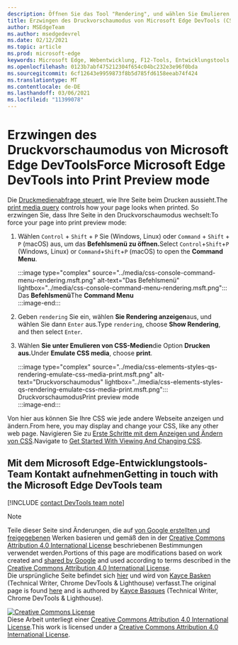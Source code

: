 ```yaml
---
description: Öffnen Sie das Tool "Rendering", und wählen Sie Emulieren von CSS-Medien > aus.
title: Erzwingen des Druckvorschaumodus von Microsoft Edge DevTools (CSS Print Media Type)
author: MSEdgeTeam
ms.author: msedgedevrel
ms.date: 02/12/2021
ms.topic: article
ms.prod: microsoft-edge
keywords: Microsoft Edge, Webentwicklung, F12-Tools, Entwicklungstools
ms.openlocfilehash: 0123b7abf475212304f654c04bc232e3e96f0bda
ms.sourcegitcommit: 6cf12643e9959873f8b5d785fd6158eeab74f424
ms.translationtype: MT
ms.contentlocale: de-DE
ms.lasthandoff: 03/06/2021
ms.locfileid: "11399078"
---
```

<!-- Copyright Kayce Basques 

   Licensed under the Apache License, Version 2.0 (the "License");
   you may not use this file except in compliance with the License.
   You may obtain a copy of the License at

       https://www.apache.org/licenses/LICENSE-2.0

   Unless required by applicable law or agreed to in writing, software
   distributed under the License is distributed on an "AS IS" BASIS,
   WITHOUT WARRANTIES OR CONDITIONS OF ANY KIND, either express or implied.
   See the License for the specific language governing permissions and
   limitations under the License.  -->

# <a name="force-microsoft-edge-devtools-into-print-preview-mode"></a><span data-ttu-id="367a6-104">Erzwingen des Druckvorschaumodus von Microsoft Edge DevTools</span><span class="sxs-lookup"><span data-stu-id="367a6-104">Force Microsoft Edge DevTools into Print Preview mode</span></span>  

<span data-ttu-id="367a6-105">Die [Druckmedienabfrage steuert,][MDNUsingMediaQueries] wie Ihre Seite beim Drucken aussieht.</span><span class="sxs-lookup"><span data-stu-id="367a6-105">The [print media query][MDNUsingMediaQueries] controls how your page looks when printed.</span></span>  <span data-ttu-id="367a6-106">So erzwingen Sie, dass Ihre Seite in den Druckvorschaumodus wechselt:</span><span class="sxs-lookup"><span data-stu-id="367a6-106">To force your page into print preview mode:</span></span>  

1.  <span data-ttu-id="367a6-107">Wählen `Control` + `Shift` + `P` Sie \(Windows, Linux\) oder `Command` + `Shift` + `P` \(macOS\) aus, um das **Befehlsmenü zu öffnen.**</span><span class="sxs-lookup"><span data-stu-id="367a6-107">Select `Control`+`Shift`+`P` \(Windows, Linux\) or `Command`+`Shift`+`P` \(macOS\) to open the **Command Menu**.</span></span>  
    
    :::image type="complex" source="../media/css-console-command-menu-rendering.msft.png" alt-text="Das Befehlsmenü" lightbox="../media/css-console-command-menu-rendering.msft.png":::
       <span data-ttu-id="367a6-109">Das **Befehlsmenü**</span><span class="sxs-lookup"><span data-stu-id="367a6-109">The **Command Menu**</span></span>  
    :::image-end:::  
    
1.  <span data-ttu-id="367a6-110">Geben `rendering` Sie ein, wählen **Sie Rendering anzeigen**aus, und wählen Sie dann `Enter` aus.</span><span class="sxs-lookup"><span data-stu-id="367a6-110">Type `rendering`, choose **Show Rendering**, and then select `Enter`.</span></span>  
1.  <span data-ttu-id="367a6-111">Wählen **Sie unter Emulieren von CSS-Medien**die Option **Drucken aus.**</span><span class="sxs-lookup"><span data-stu-id="367a6-111">Under **Emulate CSS media**, choose **print**.</span></span>  
    
    :::image type="complex" source="../media/css-elements-styles-qs-rendering-emulate-css-media-print.msft.png" alt-text="Druckvorschaumodus" lightbox="../media/css-elements-styles-qs-rendering-emulate-css-media-print.msft.png":::
       <span data-ttu-id="367a6-113">Druckvorschaumodus</span><span class="sxs-lookup"><span data-stu-id="367a6-113">Print preview mode</span></span>  
    :::image-end:::  
    
<span data-ttu-id="367a6-114">Von hier aus können Sie Ihre CSS wie jede andere Webseite anzeigen und ändern.</span><span class="sxs-lookup"><span data-stu-id="367a6-114">From here, you may display and change your CSS, like any other web page.</span></span>  <span data-ttu-id="367a6-115">Navigieren Sie zu [Erste Schritte mit dem Anzeigen und Ändern von CSS][DevToolsCSSGetStarted].</span><span class="sxs-lookup"><span data-stu-id="367a6-115">Navigate to [Get Started With Viewing And Changing CSS][DevToolsCSSGetStarted].</span></span>  

## <a name="getting-in-touch-with-the-microsoft-edge-devtools-team"></a><span data-ttu-id="367a6-116">Mit dem Microsoft Edge-Entwicklungstools-Team Kontakt aufnehmen</span><span class="sxs-lookup"><span data-stu-id="367a6-116">Getting in touch with the Microsoft Edge DevTools team</span></span>  

[!INCLUDE [contact DevTools team note](../includes/contact-devtools-team-note.md)]  

<!-- links -->  

[MicrosoftEdgeDevTools]: ../../devtools-guide-chromium/index.md "Microsoft Edge (Chromium) Entwicklertools | Microsoft Docs"  
[DevToolsCSSGetStarted]: ./index.md "Erste Schritte mit dem Anzeigen und Ändern von CSS-| Microsoft Docs"  

[MDNUsingMediaQueries]: https://developer.mozilla.org/docs/Web/CSS/Media_Queries/Using_media_queries "Verwenden von Medienabfragen | MDN"  

> [!NOTE]
> <span data-ttu-id="367a6-120">Teile dieser Seite sind Änderungen, die auf [von Google erstellten und freigegebenen][GoogleSitePolicies] Werken basieren und gemäß den in der [Creative Commons Attribution 4.0 International License][CCA4IL] beschriebenen Bestimmungen verwendet werden.</span><span class="sxs-lookup"><span data-stu-id="367a6-120">Portions of this page are modifications based on work created and [shared by Google][GoogleSitePolicies] and used according to terms described in the [Creative Commons Attribution 4.0 International License][CCA4IL].</span></span>  
> <span data-ttu-id="367a6-121">Die ursprüngliche Seite befindet sich [hier](https://developers.google.com/web/tools/chrome-devtools/css/print-preview) und wird von [Kayce Basken][KayceBasques] \(Technical Writer, Chrome DevTools \& Lighthouse\) verfasst.</span><span class="sxs-lookup"><span data-stu-id="367a6-121">The original page is found [here](https://developers.google.com/web/tools/chrome-devtools/css/print-preview) and is authored by [Kayce Basques][KayceBasques] \(Technical Writer, Chrome DevTools \& Lighthouse\).</span></span>  

[![Creative Commons License][CCby4Image]][CCA4IL]  
<span data-ttu-id="367a6-123">Diese Arbeit unterliegt einer [Creative Commons Attribution 4.0 International License][CCA4IL].</span><span class="sxs-lookup"><span data-stu-id="367a6-123">This work is licensed under a [Creative Commons Attribution 4.0 International License][CCA4IL].</span></span>  

[CCA4IL]: https://creativecommons.org/licenses/by/4.0  
[CCby4Image]: https://i.creativecommons.org/l/by/4.0/88x31.png  
[GoogleSitePolicies]: https://developers.google.com/terms/site-policies  
[KayceBasques]: https://developers.google.com/web/resources/contributors/kaycebasques  

